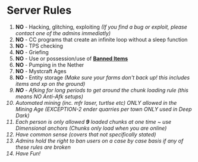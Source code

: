 <h1> Server Rules </h1>

<ol>

  <li> <b>NO</b> - Hacking, glitching, exploiting <i>(If you find a bug or exploit, please contact one of the admins immediatly)</i> </li>

  <li> <b>NO</b> - CC programs that create an infinite loop without a sleep function </li>

  <li> <b>NO</b> - TPS checking </li>

  <li> <b>NO</b> - Griefing </li>

  <li> <b>NO</b> - Use or possession/use of <b><a href="http://goo.gl/HGucv0">Banned Items</a></b> </li>

  <li> <b>NO</b> - Pumping in the Nether </li>

  <li> <b>NO</b> - Mystcraft Ages </li>

  <li> <b>NO</b> - Entity storage <i>(Make sure your farms don't back up! this includes items and xp on the ground)</li>

  <li> <b>NO</b> - Afking for long periods to get around the chunk loading rule (this means NO Anti-Afk setups)</li>
  
  <li> Automated mining (inc. mfr laser, turtlse etc) ONLY allowed in the Mining Age (EXCEPTION-2 ender quarries per town ONLY used in Deep Dark)</li>
  
  <li> Each person is only allowed <b>9</b> loaded chunks at one time ~ use Dimensional anchors <i>(Chunks only load when you are online)</i></li>

  <li> Have common sense (covers that not specifically stated)</li>

  <li> Admins hold the right to ban users on a case by case basis if any of these rules are broken</li>

  <li> Have Fun! </li>

</ol>
